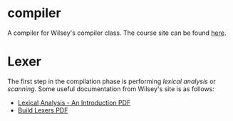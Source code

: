 # compiler

A compiler for Wilsey's compiler class. The course site can be found [here](http://www.ece.uc.edu/~paw/classes/eecs6083/).

# Lexer

The first step in the compilation phase is performing *lexical analysis* or *scanning*.
Some useful documentation from Wilsey's site is as follows:

 - [Lexical Analysis - An Introduction PDF](http://www.ece.uc.edu/~paw/classes/eecs6083/lectureNotes/lexicalAnalysis.pdf)
 - [Build Lexers PDF](http://www.ece.uc.edu/~paw/classes/eecs6083/lectureNotes/buildLexers.pdf)
